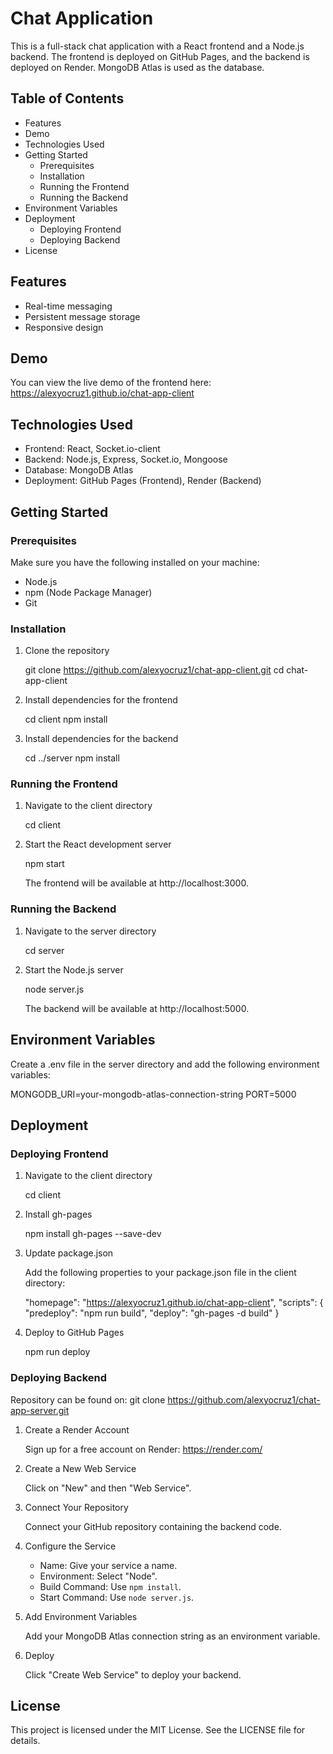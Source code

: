 # Chat Application

This is a full-stack chat application with a React frontend and a Node.js backend. The frontend is deployed on GitHub Pages, and the backend is deployed on Render. MongoDB Atlas is used as the database.

## Table of Contents

- Features
- Demo
- Technologies Used
- Getting Started
  - Prerequisites
  - Installation
  - Running the Frontend
  - Running the Backend
- Environment Variables
- Deployment
  - Deploying Frontend
  - Deploying Backend
- License

## Features

- Real-time messaging
- Persistent message storage
- Responsive design

## Demo

You can view the live demo of the frontend here: https://alexyocruz1.github.io/chat-app-client

## Technologies Used

- Frontend: React, Socket.io-client
- Backend: Node.js, Express, Socket.io, Mongoose
- Database: MongoDB Atlas
- Deployment: GitHub Pages (Frontend), Render (Backend)

## Getting Started

### Prerequisites

Make sure you have the following installed on your machine:

- Node.js
- npm (Node Package Manager)
- Git

### Installation

1. Clone the repository

   git clone https://github.com/alexyocruz1/chat-app-client.git
   cd chat-app-client

2. Install dependencies for the frontend

   cd client
   npm install

3. Install dependencies for the backend

   cd ../server
   npm install

### Running the Frontend

1. Navigate to the client directory

   cd client

2. Start the React development server

   npm start

   The frontend will be available at http://localhost:3000.

### Running the Backend

1. Navigate to the server directory

   cd server

2. Start the Node.js server

   node server.js

   The backend will be available at http://localhost:5000.

## Environment Variables

Create a .env file in the server directory and add the following environment variables:

MONGODB_URI=your-mongodb-atlas-connection-string
PORT=5000

## Deployment

### Deploying Frontend

1. Navigate to the client directory

   cd client

2. Install gh-pages

   npm install gh-pages --save-dev

3. Update package.json

   Add the following properties to your package.json file in the client directory:

   "homepage": "https://alexyocruz1.github.io/chat-app-client",
   "scripts": {
     "predeploy": "npm run build",
     "deploy": "gh-pages -d build"
   }

4. Deploy to GitHub Pages

   npm run deploy

### Deploying Backend

Repository can be found on: 
   git clone https://github.com/alexyocruz1/chat-app-server.git

1. Create a Render Account

   Sign up for a free account on Render: https://render.com/

2. Create a New Web Service

   Click on "New" and then "Web Service".

3. Connect Your Repository

   Connect your GitHub repository containing the backend code.

4. Configure the Service

   - Name: Give your service a name.
   - Environment: Select "Node".
   - Build Command: Use `npm install`.
   - Start Command: Use `node server.js`.

5. Add Environment Variables

   Add your MongoDB Atlas connection string as an environment variable.

6. Deploy

   Click "Create Web Service" to deploy your backend.

## License

This project is licensed under the MIT License. See the LICENSE file for details.